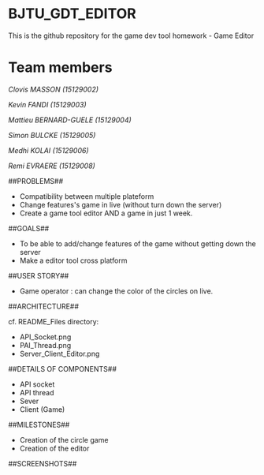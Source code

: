 # BJTU_GDT_EDITOR
This is the github repository for the game dev tool homework - Game Editor

# Team members

*Clovis MASSON (15129002)*

*Kevin FANDI (15129003)*

*Mattieu BERNARD-GUELE (15129004)* 

*Simon BULCKE (15129005)*

*Medhi KOLAI (15129006)*

*Remi EVRAERE (15129008)*

##PROBLEMS##

- Compatibility between multiple plateform
- Change features's game in live (without turn down the server)
- Create a game tool editor AND a game in just 1 week.

##GOALS##

- To be able to add/change features of the game without getting down the server
- Make a editor tool cross platform

##USER STORY##

- Game operator : can change the color of the circles on live.

##ARCHITECTURE##

cf. README_Files directory:
- API_Socket.png
- PAI_Thread.png
- Server_Client_Editor.png

##DETAILS OF COMPONENTS##

- API socket
- API thread
- Sever
- Client (Game)

##MILESTONES##

- Creation of the circle game
- Creation of the editor

##SCREENSHOTS##
 